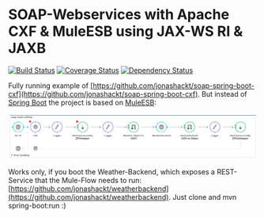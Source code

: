 # SOAP-Webservices with Apache CXF & MuleESB using JAX-WS RI & JAXB
[![Build Status](https://travis-ci.org/jonashackt/soap-mule-cxf.svg?branch=master)](https://travis-ci.org/jonashackt/soap-mule-cxf)
[![Coverage Status](https://coveralls.io/repos/jonashackt/soap-mule-cxf/badge.svg)](https://coveralls.io/r/jonashackt/soap-mule-cxf)
[![Dependency Status](https://www.versioneye.com/user/projects/56d7e97fd71695003886c467/badge.svg?style=flat)](https://www.versioneye.com/user/projects/56d7e97fd71695003886c467)

Fully running example of [https://github.com/jonashackt/soap-spring-boot-cxf](https://github.com/jonashackt/soap-spring-boot-cxf). But instead of [Spring Boot] the project is based on [MuleESB]:

![MuleFlow](https://github.com/jonashackt/soap-mule-cxf/blob/master/soap-mule-cxf.png)

Works only, if you boot the Weather-Backend, which exposes a REST-Service that the Mule-Flow needs to run: [https://github.com/jonashackt/weatherbackend](https://github.com/jonashackt/weatherbackend). Just clone and mvn spring-boot:run :)

[MuleESB]:https://www.mulesoft.com/resources/esb/what-mule-esb
[Spring Boot]:http://projects.spring.io/spring-boot/